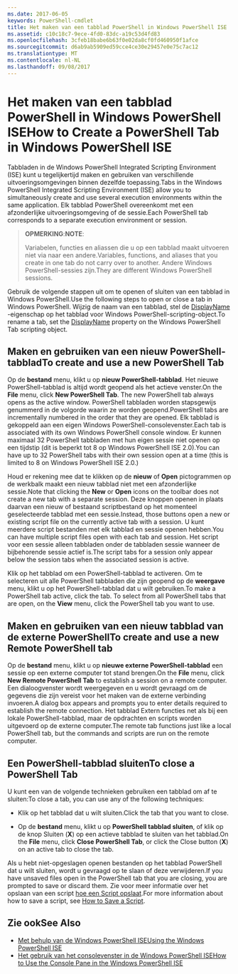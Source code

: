 ```yaml
---
ms.date: 2017-06-05
keywords: PowerShell-cmdlet
title: Het maken van een tabblad PowerShell in Windows PowerShell ISE
ms.assetid: c10c18c7-9ece-4fd0-83dc-a19c53d4fd83
ms.openlocfilehash: 3cfeb18babe6b63f0e02da8cf0fd460950f1afce
ms.sourcegitcommit: d6ab9ab5909ed59cce4ce30e29457e0e75c7ac12
ms.translationtype: MT
ms.contentlocale: nl-NL
ms.lasthandoff: 09/08/2017
---
```

# <a name="how-to-create-a-powershell-tab-in-windows-powershell-ise"></a><span data-ttu-id="7048c-103">Het maken van een tabblad PowerShell in Windows PowerShell ISE</span><span class="sxs-lookup"><span data-stu-id="7048c-103">How to Create a PowerShell Tab in Windows PowerShell ISE</span></span>
<span data-ttu-id="7048c-104">Tabbladen in de Windows PowerShell Integrated Scripting Environment (ISE) kunt u tegelijkertijd maken en gebruiken van verschillende uitvoeringsomgevingen binnen dezelfde toepassing.</span><span class="sxs-lookup"><span data-stu-id="7048c-104">Tabs in the Windows PowerShell Integrated Scripting Environment (ISE) allow you to simultaneously create and use several execution environments within the same application.</span></span>
<span data-ttu-id="7048c-105">Elk tabblad PowerShell overeenkomt met een afzonderlijke uitvoeringsomgeving of de sessie.</span><span class="sxs-lookup"><span data-stu-id="7048c-105">Each PowerShell tab corresponds to a separate execution environment or session.</span></span>

> <span data-ttu-id="7048c-106">**OPMERKING**:</span><span class="sxs-lookup"><span data-stu-id="7048c-106">**NOTE**:</span></span>
>
> <span data-ttu-id="7048c-107">Variabelen, functies en aliassen die u op een tabblad maakt uitvoeren niet via naar een andere.</span><span class="sxs-lookup"><span data-stu-id="7048c-107">Variables, functions, and aliases that you create in one tab do not carry over to another.</span></span> <span data-ttu-id="7048c-108">Andere Windows PowerShell-sessies zijn.</span><span class="sxs-lookup"><span data-stu-id="7048c-108">They are different Windows PowerShell sessions.</span></span>

<span data-ttu-id="7048c-109">Gebruik de volgende stappen uit om te openen of sluiten van een tabblad in Windows PowerShell.</span><span class="sxs-lookup"><span data-stu-id="7048c-109">Use the following steps to open or close a tab in Windows PowerShell.</span></span>
<span data-ttu-id="7048c-110">Wijzig de naam van een tabblad, stel de [DisplayName](The-PowerShellTab-Object.md#displayname) -eigenschap op het tabblad voor Windows PowerShell-scripting-object.</span><span class="sxs-lookup"><span data-stu-id="7048c-110">To rename a tab, set the [DisplayName](The-PowerShellTab-Object.md#displayname) property on the Windows PowerShell Tab scripting object.</span></span>

## <a name="to-create-and-use-a-new-powershell-tab"></a><span data-ttu-id="7048c-111">Maken en gebruiken van een nieuw PowerShell-tabblad</span><span class="sxs-lookup"><span data-stu-id="7048c-111">To create and use a new PowerShell Tab</span></span>

<span data-ttu-id="7048c-112">Op de **bestand** menu, klikt u op **nieuw PowerShell-tabblad**. Het nieuwe PowerShell-tabblad is altijd wordt geopend als het actieve venster.</span><span class="sxs-lookup"><span data-stu-id="7048c-112">On the **File** menu, click **New PowerShell Tab**. The new PowerShell tab always opens as the active window.</span></span>
<span data-ttu-id="7048c-113">PowerShell tabbladen worden stapsgewijs genummerd in de volgorde waarin ze worden geopend.</span><span class="sxs-lookup"><span data-stu-id="7048c-113">PowerShell tabs are incrementally numbered in the order that they are opened.</span></span>
<span data-ttu-id="7048c-114">Elk tabblad is gekoppeld aan een eigen Windows PowerShell-consolevenster.</span><span class="sxs-lookup"><span data-stu-id="7048c-114">Each tab is associated with its own Windows PowerShell console window.</span></span>
<span data-ttu-id="7048c-115">Er kunnen maximaal 32 PowerShell tabbladen met hun eigen sessie niet openen op een tijdstip (dit is beperkt tot 8 op Windows PowerShell ISE 2.0).</span><span class="sxs-lookup"><span data-stu-id="7048c-115">You can have up to 32 PowerShell tabs with their own session open at a time (this is limited to 8 on Windows PowerShell ISE 2.0.)</span></span>

<span data-ttu-id="7048c-116">Houd er rekening mee dat te klikken op de **nieuw** of **Open** pictogrammen op de werkbalk maakt een nieuw tabblad niet met een afzonderlijke sessie.</span><span class="sxs-lookup"><span data-stu-id="7048c-116">Note that clicking the **New** or **Open** icons on the toolbar does not create a new tab with a separate session.</span></span>
<span data-ttu-id="7048c-117">Deze knoppen openen in plaats daarvan een nieuw of bestaand scriptbestand op het momenteel geselecteerde tabblad met een sessie.</span><span class="sxs-lookup"><span data-stu-id="7048c-117">Instead, those buttons open a new or existing script file on the currently active tab with a session.</span></span>
<span data-ttu-id="7048c-118">U kunt meerdere script bestanden met elk tabblad en sessie openen hebben.</span><span class="sxs-lookup"><span data-stu-id="7048c-118">You can have multiple script files open with each tab and session.</span></span>
<span data-ttu-id="7048c-119">Het script voor een sessie alleen tabbladen onder de tabbladen sessie wanneer de bijbehorende sessie actief is.</span><span class="sxs-lookup"><span data-stu-id="7048c-119">The script tabs for a session only appear below the session tabs when the associated session is active.</span></span>

<span data-ttu-id="7048c-120">Klik op het tabblad om een PowerShell-tabblad te activeren. Om te selecteren uit alle PowerShell tabbladen die zijn geopend op de **weergave** menu, klikt u op het PowerShell-tabblad dat u wilt gebruiken.</span><span class="sxs-lookup"><span data-stu-id="7048c-120">To make a PowerShell tab active, click the tab. To select from all PowerShell tabs that are open, on the **View** menu, click the PowerShell tab you want to use.</span></span>

## <a name="to-create-and-use-a-new-remote-powershell-tab"></a><span data-ttu-id="7048c-121">Maken en gebruiken van een nieuw tabblad van de externe PowerShell</span><span class="sxs-lookup"><span data-stu-id="7048c-121">To create and use a new Remote PowerShell tab</span></span>

<span data-ttu-id="7048c-122">Op de **bestand** menu, klikt u op **nieuwe externe PowerShell-tabblad** een sessie op een externe computer tot stand brengen.</span><span class="sxs-lookup"><span data-stu-id="7048c-122">On the **File** menu, click **New Remote PowerShell Tab** to establish a session on a remote computer.</span></span>
<span data-ttu-id="7048c-123">Een dialoogvenster wordt weergegeven en u wordt gevraagd om de gegevens die zijn vereist voor het maken van de externe verbinding invoeren.</span><span class="sxs-lookup"><span data-stu-id="7048c-123">A dialog box appears and prompts you to enter details required to establish the remote connection.</span></span>
<span data-ttu-id="7048c-124">Het tabblad Extern functies net als bij een lokale PowerShell-tabblad, maar de opdrachten en scripts worden uitgevoerd op de externe computer.</span><span class="sxs-lookup"><span data-stu-id="7048c-124">The remote tab functions just like a local PowerShell tab, but the commands and scripts are run on the remote computer.</span></span>

## <a name="to-close-a-powershell-tab"></a><span data-ttu-id="7048c-125">Een PowerShell-tabblad sluiten</span><span class="sxs-lookup"><span data-stu-id="7048c-125">To close a PowerShell Tab</span></span>

<span data-ttu-id="7048c-126">U kunt een van de volgende technieken gebruiken een tabblad om af te sluiten:</span><span class="sxs-lookup"><span data-stu-id="7048c-126">To close a tab, you can use any of the following techniques:</span></span>

- <span data-ttu-id="7048c-127">Klik op het tabblad dat u wilt sluiten.</span><span class="sxs-lookup"><span data-stu-id="7048c-127">Click the tab that you want to close.</span></span>

- <span data-ttu-id="7048c-128">Op de **bestand** menu, klikt u op **PowerShell tabblad sluiten**, of klik op de knop Sluiten (**X**) op een actieve tabblad te sluiten van het tabblad.</span><span class="sxs-lookup"><span data-stu-id="7048c-128">On the **File** menu, click **Close PowerShell Tab**, or click  the Close button  (**X**) on an active tab to close the tab.</span></span>

<span data-ttu-id="7048c-129">Als u hebt niet-opgeslagen openen bestanden op het tabblad PowerShell dat u wilt sluiten, wordt u gevraagd op te slaan of deze verwijderen.</span><span class="sxs-lookup"><span data-stu-id="7048c-129">If you have unsaved files open in the PowerShell tab that you are closing, you are prompted to save or discard them.</span></span>
<span data-ttu-id="7048c-130">Zie voor meer informatie over het opslaan van een script [hoe een Script opslaat](How-to-Write-and-Run-Scripts-in-the-Windows-PowerShell-ISE.md#how-to-save-a-script).</span><span class="sxs-lookup"><span data-stu-id="7048c-130">For more information about how to save a script, see [How to Save a Script](How-to-Write-and-Run-Scripts-in-the-Windows-PowerShell-ISE.md#how-to-save-a-script).</span></span>

## <a name="see-also"></a><span data-ttu-id="7048c-131">Zie ook</span><span class="sxs-lookup"><span data-stu-id="7048c-131">See Also</span></span>

- [<span data-ttu-id="7048c-132">Met behulp van de Windows PowerShell ISE</span><span class="sxs-lookup"><span data-stu-id="7048c-132">Using the Windows PowerShell ISE</span></span>](Using-the-Windows-PowerShell-ISE.md)
- [<span data-ttu-id="7048c-133">Het gebruik van het consolevenster in de Windows PowerShell ISE</span><span class="sxs-lookup"><span data-stu-id="7048c-133">How to Use the Console Pane in the Windows PowerShell ISE</span></span>](How-to-Use-the-Console-Pane-in-the-Windows-PowerShell-ISE.md)

